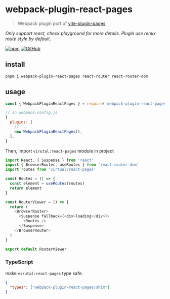 # webpack-plugin-react-pages
> Webpack plugin port of [vite-plugin-pages](https://github.com/hannoeru/vite-plugin-pages)

*Only support react, check playground for more details. Plugin use remix route style by default.*

[![npm](https://img.shields.io/npm/v/webpack-plugin-react-pages)](https://github.com/JiangWeixian/webpack-plugin-react-pages/tree/master) [![GitHub](https://img.shields.io/npm/l/webpack-plugin-react-pages)](https://github.com/JiangWeixian/webpack-plugin-react-pages/tree/master)

## install

```console
pnpm i webpack-plugin-react-pages react-router react-router-dom
```

## usage

```js
const { WebpackPluginReactPages } = require('webpack-plugin-react-pages')

// in webpack.config.js
{
  plugins: [
    // ...
    new WebpackPluginReactPages(),
  ],
}
```

Then, import `virutal:react-pages` module in project

```ts
import React, { Suspense } from 'react'
import { BrowserRouter, useRoutes } from 'react-router-dom'
import routes from 'virtual:react-pages'

const Routes = () => {
  const element = useRoutes(routes)
  return element
}

const RouterViewer = () => {
  return (
    <BrowserRouter>
      <Suspense fallback={<div>loading</div>}>
        <Routes />
      </Suspense>
    </BrowserRouter>
  )
}

export default RouterViewer
```

### TypeScript

make `virutal:react-pages` type safe.

```json
{
  "types": ["webpack-plugin-react-pages/shim"]
}
```

